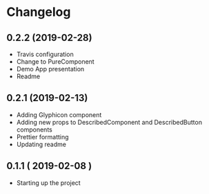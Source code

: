 # Changelog

## 0.2.2 (2019-02-28)
- Travis configuration
- Change to PureComponent
- Demo App presentation
- Readme

## 0.2.1 (2019-02-13)
- Adding Glyphicon component
- Adding new props to DescribedComponent and DescribedButton components
- Prettier formatting
- Updating readme

## 0.1.1 ( 2019-02-08 )
- Starting up the project
